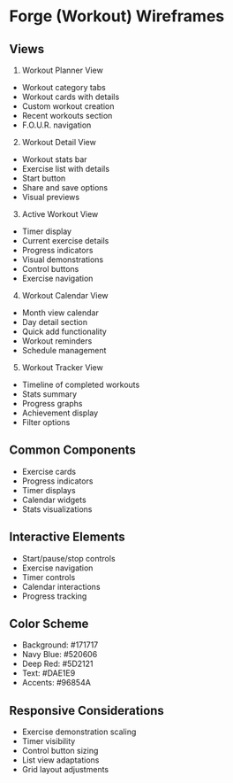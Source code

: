 # Forge (Workout) Wireframes

## Views
1. Workout Planner View
- Workout category tabs
- Workout cards with details
- Custom workout creation
- Recent workouts section
- F.O.U.R. navigation

2. Workout Detail View
- Workout stats bar
- Exercise list with details
- Start button
- Share and save options
- Visual previews

3. Active Workout View
- Timer display
- Current exercise details
- Progress indicators
- Visual demonstrations
- Control buttons
- Exercise navigation

4. Workout Calendar View
- Month view calendar
- Day detail section
- Quick add functionality
- Workout reminders
- Schedule management

5. Workout Tracker View
- Timeline of completed workouts
- Stats summary
- Progress graphs
- Achievement display
- Filter options

## Common Components
- Exercise cards
- Progress indicators
- Timer displays
- Calendar widgets
- Stats visualizations

## Interactive Elements
- Start/pause/stop controls
- Exercise navigation
- Timer controls
- Calendar interactions
- Progress tracking

## Color Scheme
- Background: #171717
- Navy Blue: #520606
- Deep Red: #5D2121
- Text: #DAE1E9
- Accents: #96854A

## Responsive Considerations
- Exercise demonstration scaling
- Timer visibility
- Control button sizing
- List view adaptations
- Grid layout adjustments
